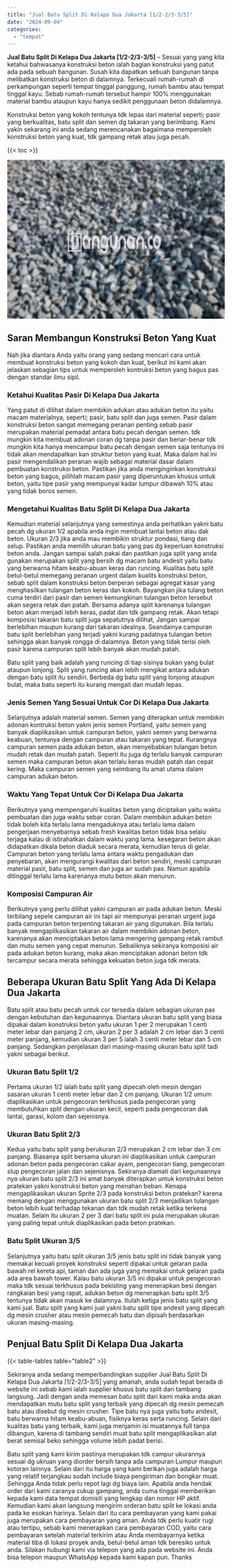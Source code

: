```yaml
---
title: "Jual Batu Split Di Kelapa Dua Jakarta [1/2-2/3-3/5]"
date: "2024-09-04"
categories: 
  - "tempat"
---
```


**Jual Batu Split Di Kelapa Dua Jakarta \[1/2-2/3-3/5\]** – Sesuai yang yang kita ketahui bahwasanya konstruksi beton ialah bagian konstruksi yang patut ada pada sebuah bangunan. Susah kita dapatkan sebuah bangunan tanpa melibatkan konstruksi beton di dalamnya. Terkecuali rumah-rumah di perkampungan seperti tempat tinggal panggung, rumah bambu atau tempat tinggal kayu. Sebab rumah-rumah tersebut hampir 100% menggunakan material bambu ataupun kayu hanya sedikit penggunaan beton didalamnya.

Konstruksi beton yang kokoh tentunya tdk lepas dari material seperti; pasir yang berkualitas, batu split dan semen dg takaran yang berimbang. Kami yakin sekarang ini anda sedang merencanakan bagaimana memperoleh konstruksi beton yang kuat, tdk gampang retak atau juga pecah.

{{< toc >}}

![Jual Batu Split Di Kelapa Dua Jakarta [1/2-2/3-3/5]](/images/jual-batu-split-07.png)

## Saran Membangun Konstruksi Beton Yang Kuat

Nah jika diantara Anda yaitu orang yang sedang mencari cara untuk membuat konstruksi beton yang kokoh dan kuat, berikut ini kami akan jelaskan sebagian tips untuk memperoleh kontruksi beton yang bagus pas dengan standar ilmu sipil.

### Ketahui Kualitas Pasir Di Kelapa Dua Jakarta

Yang patut di dilihat dalam membikin adukan atau adukan beton itu yaitu macam materialnya, seperti; pasir, batu split dan juga semen. Pasir dalam konstruksi beton sangat memegang peranan penting sebab pasir merupakan material pemadat antara batu pecah dengan semen. tdk mungkin kita membuat adonan coran dg tanpa pasir dan benar-benar tdk mungkin kita hanya mencampur batu pecah dengan semen saja tentunya ini tidak akan mendapatkan kan struktur beton yang kuat. Maka dalam hal ini pasir mengendalikan peranan wajib sebagai material dasar dalam pembuatan konstruksi beton. Pastikan jika anda menginginkan konstruksi beton yang bagus, pilihlah macam pasir yang diperuntukan khusus untuk beton, yaitu tipe pasir yang mempunyai kadar lumpur dibawah 10% atau yang tidak boros semen.

### Mengetahui Kualitas Batu Split Di Kelapa Dua Jakarta

Kemudian material selanjutnya yang semestinya anda perhatikan yakni batu pecah dg ukuran 1/2 apabila anda ingin membuat lantai beton atau dak beton. Ukuran 2/3 jika anda mau membikin struktur pondasi, tiang dan selup. Pastikan anda memilih ukuran batu yang pas dg keperluan konstruksi beton anda. Jangan sampai salah pakai dan pastikan juga split yang anda gunakan merupakan split yang bersih dg macam batu andesit yaitu batu yang berwarna hitam keabu-abuan keras dan runcing. Kualitas batu split betul-betul memegang peranan urgent dalam kualits konstruksi beton, sebab split dalam konstruksi beton berperan sebagai agregat kasar yang menghasilkan tulangan beton keras dan kokoh. Bayangkan jika tulang beton cuma terdiri dari pasir dan semen kemungkinan tulangan beton tersebut akan segera retak dan patah. Bersama adanya split karenanya tulangan beton akan menjadi lebih keras, padat dan tdk gampang retak. Akan tetapi komposisi takaran batu split juga sepatutnya dilihat, Jangan sampai berlebihan maupun kurang dari takaran idealnya. Seandainya campuran batu split berlebihan yang terjadi yakni kurang padatnya tulangan beton sehingga akan banyak rongga di dalamnya. Beton yang tidak terisi oleh pasir karena campuran split lebih banyak akan mudah patah.

Batu split yang baik adalah yang runcing di tiap sisinya bukan yang bulat ataupun lonjong. Split yang runcing akan lebih mengikat antara adukan dengan batu split itu sendiri. Berbeda dg batu split yang lonjong ataupun bulat, maka batu seperti itu kurang mengait dan mudah lepas.

### Jenis Semen Yang Sesuai Untuk Cor Di Kelapa Dua Jakarta

Selanjutnya adalah material semen. Semen yang diterapkan untuk membikin adonan kontruksi beton yakni jenis semen Portland, yaitu semen yang banyak diaplikasikan untuk campuran beton, yakni semen yang berwarna keabuan, tentunya dengan campuran atau takaran yang tepat. Kurangnya campuran semen pada adukan beton, akan menyebabkan tulangan beton mudah retak dan mudah patah. Seperti itu juga dg terlalu banyak campuran semen maka campuran beton akan terlalu keras mudah patah dan cepat kering. Maka campuran semen yang seimbang itu amat utama dalam campuran adukan beton.

### Waktu Yang Tepat Untuk Cor Di Kelapa Dua Jakarta

Berikutnya yang mempengaruhi kualitas beton yang diciptakan yaitu waktu pembuatan dan juga waktu sebar coran. Dalam membikin adukan beton tidak boleh kita terlalu lama mengaduknya atau terlalu lama dalam pengerjaan menyebarnya sebab fresh kwalitas beton tidak bisa selalu terjaga kalau di istirahatkan dalam waktu yang lama. kesegaran beton akan didapatkan dikala beton diaduk secara merata, kemudian terus di gelar. Campuran beton yang terlalu lama antara waktu pengadukan dan penyebaran, akan mengurangi kwalitas dari beton sendiri, meski campuran material pasir, batu split, semen dan juga air sudah pas. Namun apabila ditinggal terlalu lama karenanya mutu beton akan menurun.

### Komposisi Campuran Air

Berikutnya yang perlu dilihat yakni campuran air pada adukan beton. Meski terbilang sepele campuran air ini tapi air mempunyai peranan urgent juga pada campuran beton terpenting takaran air yang digunakan. Bila terlalu banyak mengaplikasikan takaran air dalam membikin adonan beton, karenanya akan menciptakan beton lama mengering gampang retak rambut dan mutu semen yang cepat menurun. Sebaliknya sekiranya komposisi air pada adukan beton kurang, maka akan menciptakan adonan beton tdk tercampur secara merata sehingga kekuatan beton juga tdk merata.

## Beberapa Ukuran Batu Split Yang Ada Di Kelapa Dua Jakarta

Batu split atau batu pecah untuk cor tersedia dalam sebagian ukuran pas dengan kebutuhan dan kegunaannya. Diantara ukuran batu split yang biasa dipakai dalam konstruksi beton yaitu ukuran 1 per 2 merupakan 1 centi meter lebar dan panjang 2 cm, ukuran 2 per 3 adalah 2 cm lebar dan 3 centi meter panjang, kemudian ukuran 3 per 5 ialah 3 centi meter lebar dan 5 cm panjang. Sedangkan penjelasan dari masing-masing ukuran batu split tadi yakni sebagai berikut.

### Ukuran Batu Split 1/2

Pertama ukuran 1/2 ialah batu split yang dipecah oleh mesin dengan sasaran ukuran 1 centi meter lebar dan 2 cm panjang. Ukuran 1/2 umum diaplikasikan untuk pengecoran terkhusus pada pengecoran yang membutuhkan split dengan ukuran kecil, seperti pada pengecoran dak lantai, garasi, kolom dan sejenisnya.

### Ukuran Batu Split 2/3

Kedua yaitu batu split yang berukuran 2/3 merupakan 2 cm lebar dan 3 cm panjang. Biasanya split bersama ukuran ini diaplikasikan untuk campuran adonan beton pada pengecoran cakar ayam, pengecoran tiang, pengecoran slup pengecoran jalan dan sejenisnya. Sekiranya diamati dari kegunaannya nya ukuran batu split 2/3 ini amat banyak diterapkan untuk konstruksi beton pratekan yakni konstruksi beton yang menahan beban. Kenapa mengaplikasikan ukuran Sprite 2/3 pada konstruksi beton pratekan? karena memang dengan menggunakan ukuran batu split 2/3 menjadikan tulangan beton lebih kuat terhadap tekanan dan tdk mudah retak ketika terkena muatan. Selain itu ukuran 2 per 3 dari batu split ini pula merupakan ukuran yang paling tepat untuk diaplikasikan pada beton pratekan.

### Batu Split Ukuran 3/5

Selanjutnya yaitu batu split ukuran 3/5 jenis batu split ini tidak banyak yang memakai kecuali proyek konstruksi seperti dipakai untuk gelaran pada bawah rel kereta api, taman dan ada juga yang memakai untuk gelaran pada ada area bawah tower. Kalau batu ukuran 3/5 ini dipakai untuk pengecoran maka tdk sesuai terkhusus pada bekisting yang menerapkan besi dengan rangkaian besi yang rapat, adukan beton dg menerapkan batu split 3/5 tentunya tidak akan masuk ke dalamnya. Itulah ketiga jenis batu split yang kami jual. Batu split yang kami jual yakni batu split tipe andesit yang dipecah dg mesin crusher atau mesin pemecah batu dan dipisah berdasarkan ukuran masing-masing.

## Penjual Batu Split Di Kelapa Dua Jakarta

{{< table-tables table="table2" >}}

Sekiranya anda sedang memperbandingkan supplier Jual Batu Split Di Kelapa Dua Jakarta \[1/2-2/3-3/5\] yang amanah, anda sudah tepat berada di website ini sebab kami ialah supplier khusus batu split dari tambang langsung. Jadi dengan anda memesan batu split dari kami maka anda akan mendapatkan mutu batu split yang terbaik yang dipecah dg mesin pemecah batu atau disebut dg mesin crusher. Tipe batu nya juga yaitu batu andesit, batu berwarna hitam keabu-abuan, fisiknya keras serta runcing. Selain dari kualitas batu yang terbaik, kami juga menjamin isi muatannya full tanpa dibangun, karena di tambang sendiri muat batu split mengaplikasikan alat berat semisal beko sehingga volume lebih padat berisi.

Batu split yang kami kirim pastinya merupakan tdk campur ukurannya sesuai dg ukruan yang diorder bersih tanpa ada campuran Lumpur maupun kotoran lainnya. Selain dari itu harga yang kami berikan juga adalah harga yang relatif terjangkau sudah include biaya pengiriman dan bongkar muat. Sehingga Anda tidak perlu repot lagi dg biaya lain. Apabila anda hendak order dari kami caranya cukup gampang, anda cuma tinggal memberikan kepada kami data tempat domisili yang lengkap dan nomor HP aktif. Kemudian kami akan langsung mengirim orderan batu split ke lokasi anda pada ke esokan harinya. Selain dari itu cara pembayaran yang kami pakai juga merupakan cara pembayaran yang aman. Anda tdk perlu kuatir rugi atau tertipu, sebab kami menerapkan cara pembayaran COD, yaitu cara pembayaran setelah material terkirim atau Anda membayarnya ketika material tiba di lokasi proyek anda, betul-betul aman tdk beresiko untuk anda. Silakan hubungi kami via telepon yang ada pada website ini. Anda bisa telepon maupun WhatsApp kepada kami kapan pun. Thanks
